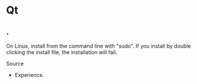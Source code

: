 # Qt

## .

On Linux, install from the command line with "sudo". If you install by double clicking the install file, the installation will fail.

Source

* Experience.
